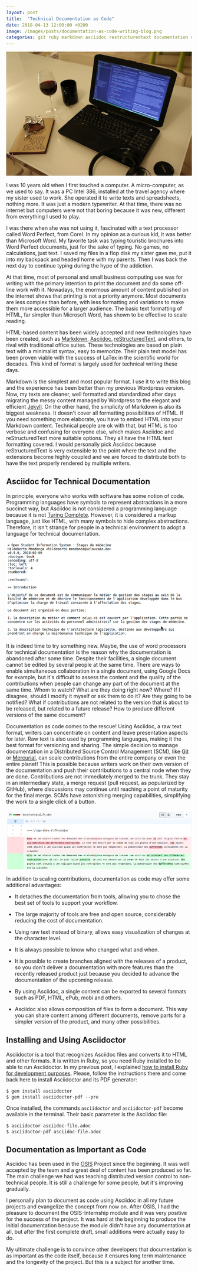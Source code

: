 ```yaml
---
layout: post
title:  "Technical Documentation as Code"
date: 2018-04-13 12:00:00 +0200
image: /images/posts/documentation-as-code-writing-blog.png
categories: git ruby markdown asciidoc restructuredtext documentation osis
---
```


![GitHub Merge](/images/posts/documentation-as-code-writing-blog.png)

I was 10 years old when I first touched a computer. A micro-computer, as we used to say. It was a PC Intel 386, installed at the travel agency where my sister used to work. She operated it to write texts and spreadsheets, nothing more. It was just a modern typewriter. At that time, there was no internet but computers were not that boring because it was new, different from everything I used to play.

<!-- more -->

I was there when she was not using it, fascinated with a text processor called Word Perfect, from Corel. In my opinion as a curious kid, it was better than Microsoft Word. My favorite task was typing touristic brochures into Word Perfect documents, just for the sake of typing. No games, no calculations, just text. I saved my files in a flop disk my sister gave me, put it into my backpack and headed home with my parents. Then I was back the next day to continue typing during the hype of the addiction.

At that time, most of personal and small business computing use was for writing with the primary intention to print the document and do some off-line work with it. Nowadays, the enormous amount of content published on the internet shows that printing is not a priority anymore. Most documents are less complex than before, with less formatting and variations to make them more accessible for a larger audience. The basic text formatting of HTML, far simpler than Microsoft Word, has shown to be effective to scale reading.

HTML-based content has been widely accepted and new technologies have been created, such as [Markdown], [Asciidoc], [reStructuredText], and others, to rival with traditional office suites. These technologies are based on plain text with a minimalist syntax, easy to memorize. Their plain text model has been proven viable with the success of LaTex in the scientific world for decades. This kind of format is largely used for technical writing these days.

Markdown is the simplest and most popular format. I use it to write this blog and the experience has been better than my previous Wordpress version. Now, my texts are cleaner, well formatted and standardized after days migrating the messy content managed by Wordpress to the elegant and efficient [Jekyll]. On the other hand, the simplicity of Markdown is also its biggest weakness. It doesn't cover all formatting possibilities of HTML. If you need something more elaborate, you have to embed HTML into your Markdown content. Technical people are ok with that, but HTML is too verbose and confusing for everyone else, which makes Asciidoc and reStructuredText more suitable options. They all have the HTML text formatting covered. I would personally pick Asciidoc because reStructuredText is very extensible to the point where the text and the extensions become highly coupled and we are forced to distribute both to have the text properly rendered by multiple writers.

## Asciidoc for Technical Documentation

In principle, everyone who works with software has some notion of code. Programming languages have symbols to represent abstractions in a more succinct way, but Asciidoc is not considered a programming language because it is not [Turing Complete][turing-complete]. However, it is considered a markup language, just like HTML, with many symbols to hide complex abstractions. Therefore, it isn't strange for people in a technical environment to adopt a language for technical documentation.

![GitHub Merge](/images/posts/documentation-as-code-asciidoc.png)

It is indeed time to try something new. Maybe, the use of word processors for technical documentation is the reason why the documentation is abandoned after some time. Despite their facilities, a single document cannot be edited by several people at the same time. There are ways to enable simultaneous collaboration in a single document, using Google Docs for example, but it's difficult to assess the content and the quality of the contributions when people can change any part of the document at the same time. Whom to watch? What are they doing right now? Where? If I disagree, should I modify it myself or ask them to do it? Are they going to be notified? What if contributions are not related to the version that is about to be released, but related to a future release? How to produce different versions of the same document?

Documentation as code comes to the rescue! Using Asciidoc, a raw text format, writers can concentrate on content and leave presentation aspects for later. Raw text is also used by programming languages, making it the best format for versioning and sharing. The simple decision to manage documentation in a Distributed Source Control Management (SCM), like [Git] or [Mercurial], can scale contributions from the entire company or even the entire planet! This is possible because writers work on their own version of the documentation and push their contributions to a central node when they are done. Contributions are not immediately merged to the trunk. They stay in an intermediary state, a merge request (pull request, as popularized by GitHub), where discussions may continue until reaching a point of maturity for the final merge. SCMs have astonishing merging capabilities, simplifying the work to a single click of a button.

![GitHub Merge](/images/posts/documentation-as-code-git-merge.png)

In addition to scaling contributions, documentation as code may offer some additional advantages:

 * It detaches the documentation from tools, allowing you to chose the best set of tools to support your workflow.

 * The large majority of tools are free and open source, considerably reducing the cost of documentation.

 * Using raw text instead of binary, allows easy visualization of changes at the character level.

 * It is always possible to know who changed what and when.

 * It is possible to create branches aligned with the releases of a product, so you don't deliver a documentation with more features than the recently released product just because you decided to advance the documentation of the upcoming release.

 * By using Asciidoc, a single content can be exported to several formats such as PDF, HTML, ePub, mobi and others.

 * Asciidoc also allows composition of files to form a document. This way you can share content among different documents, remove parts for a simpler version of the product, and many other possibilities.

## Installing and Using Asciidoctor

Asciidoctor is a tool that recognizes Asciidoc files and converts it to HTML and other formats. It is written in Ruby, so you need Ruby installed to be able to run Asciidoctor. In my previous post, I explained [how to install Ruby for development purposes][ruby-installation]. Please, follow the instructions there and come back here to install Asciidoctor and its PDF generator:

    $ gem install asciidoctor
    $ gem install asciidoctor-pdf --pre

Once installed, the commands `asciidoctor` and `asciidoctor-pdf` become available in the terminal. Their basic parameter is the Asciidoc file:

    $ asciidoctor asciidoc-file.adoc
    $ asciidoctor-pdf asciidoc-file.adoc

## Documentation as Important as Code

Asciidoc has been used in the [OSIS] Project since the beginning. It was well accepted by the team and a great deal of content has been produced so far. The main challenge we had was teaching distributed version control to non-technical people. It is still a challenge for some people, but it's improving gradually.

I personally plan to document as code using Asciidoc in all my future projects and evangelize the concept from now on. After OSIS, I had the pleasure to document the OSIS-Internship module and it was very positive for the success of the project. It was hard at the beginning to produce the initial documentation because the module didn't have any documentation at all, but after the first complete draft, small additions were actually easy to do.

My ultimate challenge is to convince other developers that documentation is as important as the code itself, because it ensures long term maintenance and the longevity of the project. But this is a subject for another time.

[Asciidoc]: http://asciidoc.org
[Git]: https://git-scm.com
[Jekyll]: /2018/03/installing-using-jekyll-linux.html
[Markdown]: https://daringfireball.net/projects/markdown/
[Mercurial]: https://www.mercurial-scm.org
[OSIS]: https://github.com/uclouvain/osis
[reStructuredText]: http://docutils.sourceforge.net/rst.html
[ruby-installation]: /2018/03/installing-using-jekyll-linux.html#installing-ruby-with-rbenv
[turing-complete]: https://en.wikipedia.org/wiki/Turing_completeness
